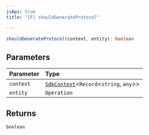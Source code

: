 ```yaml
---
jsApi: true
title: "[F] shouldGenerateProtocol"

---
```

```ts
shouldGenerateProtocol(context, entity): boolean
```

## Parameters

| Parameter | Type |
| :------ | :------ |
| `context` | [`SdkContext`](../interfaces/SdkContext.md)<`Record`<`string`, `any`\>\> |
| `entity` | `Operation` |

## Returns

`boolean`
